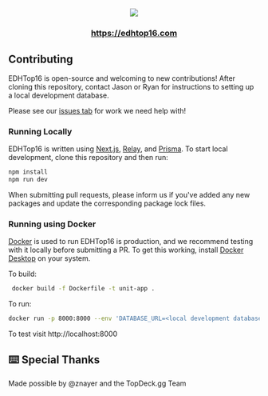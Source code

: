 <h1 align="center"><img src="https://github.com/EDH-Top-16/edhtop16/blob/main/public/icon.png"></h1>

<h3 align="center">
  <a href="https://edhtop16.com">https://edhtop16.com</a>
</h3>

## Contributing

EDHTop16 is open-source and welcoming to new contributions! After cloning this
repository, contact Jason or Ryan for instructions to setting up a local
development database.

Please see our [issues tab](https://github.com/EDH-Top-16/edhtop16/issues) for
work we need help with!

### Running Locally

EDHTop16 is written using [Next.js](https://nextjs.org/),
[Relay](https://relay.dev/), and [Prisma](https://www.prisma.io/). To start
local development, clone this repository and then run:

```sh
npm install
npm run dev
```

When submitting pull requests, please inform us if you've added any new packages
and update the corresponding package lock files.

### Running using Docker

[Docker](https://www.docker.com/) is used to run EDHTop16 is production, and we
recommend testing with it locally before submitting a PR. To get this working,
install [Docker Desktop](https://www.docker.com/products/docker-desktop/) on
your system.

To build:

```sh
 docker build -f Dockerfile -t unit-app .
```

To run:

```sh
docker run -p 8000:8000 --env 'DATABASE_URL=<local development database>' --env 'TOPDECK_GG_API_KEY=<your topdeck api key>
```

To test visit http://localhost:8000

## ⌨️ Special Thanks

Made possible by @znayer and the TopDeck.gg Team
